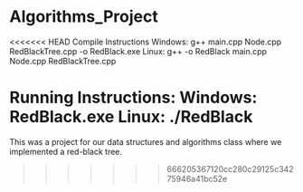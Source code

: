 # Algorithms_Project
<<<<<<< HEAD
Compile Instructions
  Windows: g++ main.cpp Node.cpp RedBlackTree.cpp -o RedBlack.exe
  Linux: g++ -o RedBlack main.cpp Node.cpp RedBlackTree.cpp

Running Instructions:
  Windows: RedBlack.exe
  Linux: ./RedBlack
=======
This was a project for our data structures and algorithms class where we implemented a red-black tree.
>>>>>>> 666205367120cc280c29125c34275946a41bc52e
